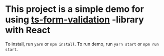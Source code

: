 # This project is a simple demo for using [ts-form-validation](https://github.com/mindhivefi/ts-form-validation) -library with React

To install, run `yarn` or `npm install`. To run demo, run `yarn start` or `npm run start`.
